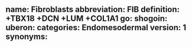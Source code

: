 name: Fibroblasts
abbreviation: FIB
definition: +TBX18 +DCN +LUM +COL1A1
go:
shogoin: 
uberon:
categories: Endomesodermal
version: 1
synonyms:
---

